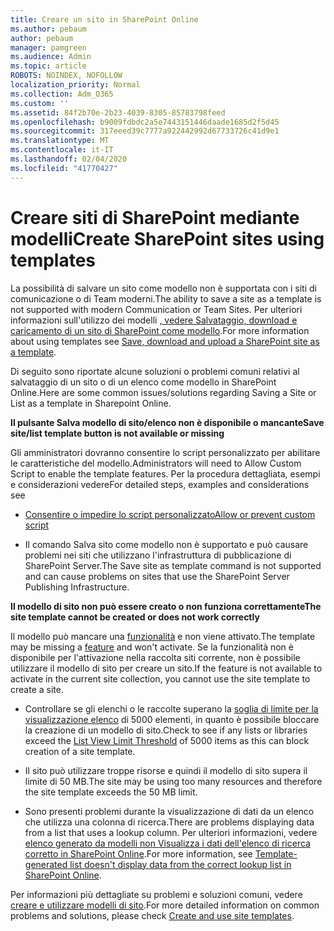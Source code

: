 ```yaml
---
title: Creare un sito in SharePoint Online
ms.author: pebaum
author: pebaum
manager: pamgreen
ms.audience: Admin
ms.topic: article
ROBOTS: NOINDEX, NOFOLLOW
localization_priority: Normal
ms.collection: Adm_O365
ms.custom: ''
ms.assetid: 84f2b70e-2b23-4039-8305-85783798feed
ms.openlocfilehash: b9009fdbdc2a5e7443151446daade1685d2f5d45
ms.sourcegitcommit: 317eeed39c7777a922442992d67733726c41d9e1
ms.translationtype: MT
ms.contentlocale: it-IT
ms.lasthandoff: 02/04/2020
ms.locfileid: "41770427"
---
```

# <a name="create-sharepoint-sites-using-templates"></a><span data-ttu-id="c9ea5-102">Creare siti di SharePoint mediante modelli</span><span class="sxs-lookup"><span data-stu-id="c9ea5-102">Create SharePoint sites using templates</span></span>

<span data-ttu-id="c9ea5-103">La possibilità di salvare un sito come modello non è supportata con i siti di comunicazione o di Team moderni.</span><span class="sxs-lookup"><span data-stu-id="c9ea5-103">The ability to save a site as a template is not supported with modern Communication or Team Sites.</span></span> <span data-ttu-id="c9ea5-104">Per ulteriori informazioni sull'utilizzo dei modelli [, vedere Salvataggio, download e caricamento di un sito di SharePoint come modello](https://docs.microsoft.com/sharepoint/dev/general-development/save-download-and-upload-a-sharepoint-site-as-a-template).</span><span class="sxs-lookup"><span data-stu-id="c9ea5-104">For more information about using templates see [Save, download and upload a SharePoint site as a template](https://docs.microsoft.com/sharepoint/dev/general-development/save-download-and-upload-a-sharepoint-site-as-a-template).</span></span>

<span data-ttu-id="c9ea5-105">Di seguito sono riportate alcune soluzioni o problemi comuni relativi al salvataggio di un sito o di un elenco come modello in SharePoint Online.</span><span class="sxs-lookup"><span data-stu-id="c9ea5-105">Here are some common issues/solutions regarding Saving a Site or List as a template in Sharepoint Online.</span></span> 

<span data-ttu-id="c9ea5-106">**Il pulsante Salva modello di sito/elenco non è disponibile o mancante**</span><span class="sxs-lookup"><span data-stu-id="c9ea5-106">**Save site/list template button is not available or missing**</span></span>

<span data-ttu-id="c9ea5-107">Gli amministratori dovranno consentire lo script personalizzato per abilitare le caratteristiche del modello.</span><span class="sxs-lookup"><span data-stu-id="c9ea5-107">Administrators will need to Allow Custom Script to enable the template features.</span></span> <span data-ttu-id="c9ea5-108">Per la procedura dettagliata, esempi e considerazioni vedere</span><span class="sxs-lookup"><span data-stu-id="c9ea5-108">For detailed steps, examples and considerations see</span></span> 

- [<span data-ttu-id="c9ea5-109">Consentire o impedire lo script personalizzato</span><span class="sxs-lookup"><span data-stu-id="c9ea5-109">Allow or prevent custom script</span></span>](https://docs.microsoft.com/sharepoint/allow-or-prevent-custom-script)

- <span data-ttu-id="c9ea5-110">Il comando Salva sito come modello non è supportato e può causare problemi nei siti che utilizzano l'infrastruttura di pubblicazione di SharePoint Server.</span><span class="sxs-lookup"><span data-stu-id="c9ea5-110">The Save site as template command is not supported and can cause problems on sites that use the SharePoint Server Publishing Infrastructure.</span></span>

<span data-ttu-id="c9ea5-111">**Il modello di sito non può essere creato o non funziona correttamente**</span><span class="sxs-lookup"><span data-stu-id="c9ea5-111">**The site template cannot be created or does not work correctly**</span></span>

<span data-ttu-id="c9ea5-112">Il modello può mancare una [funzionalità](https://social.technet.microsoft.com/wiki/contents/articles/14423.sharepoint-2013-existing-features-guid.aspx) e non viene attivato.</span><span class="sxs-lookup"><span data-stu-id="c9ea5-112">The template may be missing a [feature](https://social.technet.microsoft.com/wiki/contents/articles/14423.sharepoint-2013-existing-features-guid.aspx) and won't activate.</span></span> <span data-ttu-id="c9ea5-113">Se la funzionalità non è disponibile per l'attivazione nella raccolta siti corrente, non è possibile utilizzare il modello di sito per creare un sito.</span><span class="sxs-lookup"><span data-stu-id="c9ea5-113">If the feature is not available to activate in the current site collection, you cannot use the site template to create a site.</span></span>

- <span data-ttu-id="c9ea5-114">Controllare se gli elenchi o le raccolte superano la [soglia di limite per la visualizzazione elenco](https://support.office.com/article/Manage-large-lists-and-libraries-in-SharePoint-B8588DAE-9387-48C2-9248-C24122F07C59) di 5000 elementi, in quanto è possibile bloccare la creazione di un modello di sito.</span><span class="sxs-lookup"><span data-stu-id="c9ea5-114">Check to see if any lists or libraries exceed the [List View Limit Threshold](https://support.office.com/article/Manage-large-lists-and-libraries-in-SharePoint-B8588DAE-9387-48C2-9248-C24122F07C59) of 5000 items as this can block creation of a site template.</span></span>

- <span data-ttu-id="c9ea5-115">Il sito può utilizzare troppe risorse e quindi il modello di sito supera il limite di 50 MB.</span><span class="sxs-lookup"><span data-stu-id="c9ea5-115">The site may be using too many resources and therefore the site template exceeds the 50 MB limit.</span></span>


- <span data-ttu-id="c9ea5-116">Sono presenti problemi durante la visualizzazione di dati da un elenco che utilizza una colonna di ricerca.</span><span class="sxs-lookup"><span data-stu-id="c9ea5-116">There are problems displaying data from a list that uses a lookup column.</span></span> <span data-ttu-id="c9ea5-117">Per ulteriori informazioni, vedere [elenco generato da modelli non Visualizza i dati dell'elenco di ricerca corretto in SharePoint Online](https://docs.microsoft.com/sharepoint/support/lists-and-libraries/template-generated-list-incorrect-data).</span><span class="sxs-lookup"><span data-stu-id="c9ea5-117">For more information, see [Template-generated list doesn't display data from the correct lookup list in SharePoint Online](https://docs.microsoft.com/sharepoint/support/lists-and-libraries/template-generated-list-incorrect-data).</span></span>

<span data-ttu-id="c9ea5-118">Per informazioni più dettagliate su problemi e soluzioni comuni, vedere [creare e utilizzare modelli di sito](https://support.office.com/article/Create-and-use-site-templates-60371B0F-00E0-4C49-A844-34759EBDD989).</span><span class="sxs-lookup"><span data-stu-id="c9ea5-118">For more detailed information on common problems and solutions, please check [Create and use site templates](https://support.office.com/article/Create-and-use-site-templates-60371B0F-00E0-4C49-A844-34759EBDD989).</span></span>



